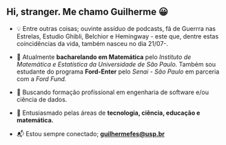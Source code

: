 ## Hi, stranger. Me chamo Guilherme :grinning:

- :bulb: Entre outras coisas; ouvinte assíduo de podcasts, fã de Guerrra nas Estrelas, Estudio Ghibli, Belchior e Hemingway - este que, dentre estas coincidências da vida, também nasceu no dia 21/07-. 
- :open_book: Atualmente **bacharelando em Matemática** pelo *Instituto de Matemática e Estatística da Universidade de São Paulo.* Também sou estudante do programa **Ford-Enter** pelo *Senai - São Paulo* em parceria com a *Ford Fund.*
- :mag_right: Buscando formação profíssional em engenharia de software e/ou ciência de dados.  
- :triangular_flag_on_post: Entusiasmado pelas áreas de **tecnologia, ciência, educação e matemática.** 

- :mailbox_with_mail: Estou sempre conectado; **guilhermefes@usp.br**

<!--

**guilhermefes/guilhermefes** is a ✨ _special_ ✨ repository because its `README.md` (this file) appears on your GitHub profile.

Here are some ideas to get you started:

- 🔭 I’m currently working on ...
- 🌱 I’m currently learning ...
- 👯 I’m looking to collaborate on ...
- 🤔 I’m looking for help with ...
- 💬 Ask me about ...
- 📫 How to reach me: ...
- 😄 Pronouns: ...
- ⚡ Fun fact: ...
 -->
 
